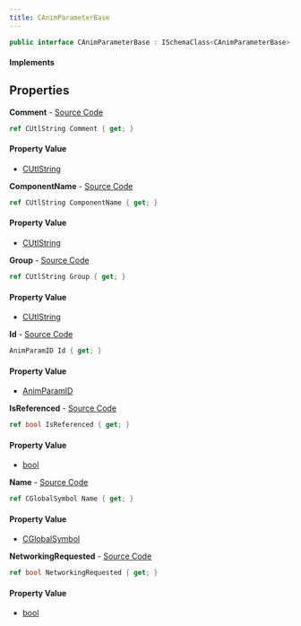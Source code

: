 ```yaml
---
title: CAnimParameterBase
---
```


```csharp
public interface CAnimParameterBase : ISchemaClass<CAnimParameterBase>, ISchemaField, ISchemaClass, INativeHandle
```

#### Implements

## Properties

**Comment** - [Source Code](https://github.com/swiftly-solution/swiftlys2/blob/master/managed/src/SwiftlyS2.Generated/Schemas/Interfaces/CAnimParameterBase.cs#L18)

```csharp
ref CUtlString Comment { get; }
```

#### Property Value

- [CUtlString](/docs/api/shared/natives/cutlstring)

**ComponentName** - [Source Code](https://github.com/swiftly-solution/swiftlys2/blob/master/managed/src/SwiftlyS2.Generated/Schemas/Interfaces/CAnimParameterBase.cs#L24)

```csharp
ref CUtlString ComponentName { get; }
```

#### Property Value

- [CUtlString](/docs/api/shared/natives/cutlstring)

**Group** - [Source Code](https://github.com/swiftly-solution/swiftlys2/blob/master/managed/src/SwiftlyS2.Generated/Schemas/Interfaces/CAnimParameterBase.cs#L20)

```csharp
ref CUtlString Group { get; }
```

#### Property Value

- [CUtlString](/docs/api/shared/natives/cutlstring)

**Id** - [Source Code](https://github.com/swiftly-solution/swiftlys2/blob/master/managed/src/SwiftlyS2.Generated/Schemas/Interfaces/CAnimParameterBase.cs#L22)

```csharp
AnimParamID Id { get; }
```

#### Property Value

- [AnimParamID](/docs/api/shared/schemadefinitions/animparamid)

**IsReferenced** - [Source Code](https://github.com/swiftly-solution/swiftlys2/blob/master/managed/src/SwiftlyS2.Generated/Schemas/Interfaces/CAnimParameterBase.cs#L28)

```csharp
ref bool IsReferenced { get; }
```

#### Property Value

- [bool](https://learn.microsoft.com/dotnet/api/system.boolean)

**Name** - [Source Code](https://github.com/swiftly-solution/swiftlys2/blob/master/managed/src/SwiftlyS2.Generated/Schemas/Interfaces/CAnimParameterBase.cs#L16)

```csharp
ref CGlobalSymbol Name { get; }
```

#### Property Value

- [CGlobalSymbol](/docs/api/shared/natives/cglobalsymbol)

**NetworkingRequested** - [Source Code](https://github.com/swiftly-solution/swiftlys2/blob/master/managed/src/SwiftlyS2.Generated/Schemas/Interfaces/CAnimParameterBase.cs#L26)

```csharp
ref bool NetworkingRequested { get; }
```

#### Property Value

- [bool](https://learn.microsoft.com/dotnet/api/system.boolean)

